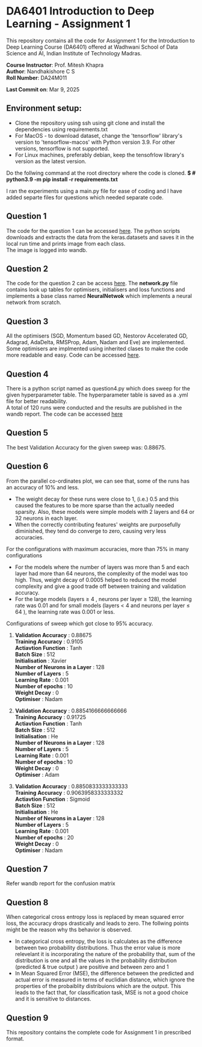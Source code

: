# DA6401 Introduction to Deep Learning - Assignment 1
This repository contains all the code for Assignment 1 for the Introduction to Deep Learning Course (DA6401) offered at Wadhwani School of Data Science and AI, Indian Institute of Technology Madras. 

**Course Instructor**: Prof. Mitesh Khapra \
**Author**: Nandhakishore C S \
**Roll Number**: DA24M011 

**Last Commit on**: Mar 9, 2025 

## Environment setup: 

- Clone the repository using ssh using git clone and install the dependencies using requirements.txt
- For MacOS - to download dataset, change the 'tensorflow' library's version to 'tensorflow-macos' with Python version 3.9. For other versions, tensorflow is not supported. 
- For Linux machines, preferably debian, keep the tensofrlow library's version as the latest version. 

Do the follwing command at the root directory where the code is cloned. 
**$ # python3.9 -m pip install -r requirements.txt**

I ran the experiments using a main.py file for ease of coding and I have added separte files for questions which needed separate code. 

## Question 1
The code for the question 1 can be accessed [here](https://github.com/nandhakishorecs/da6401_assignment1/blob/main/question1.py). The python scripts downloads and extracts the data from the keras.datasets and saves it in the local run time and prints image from each class. \
The image is logged into wandb. 

## Question 2
The code for the question 2 can be access [here](https://github.com/nandhakishorecs/DA6401_IDL_Assignments/blob/main/Assignment_1/network.py). The **network.py** file contains look up tables for optimisers, initialisers and loss functions and implements a base class named **NeuralNetwok** which implements a neural network from scratch. 

## Question 3 
All the optimisers (SGD, Momentum based GD, Nestorov Accelerated GD, Adagrad, AdaDelta, RMSProp, Adam, Nadam and Eve) are implemented. Some optimisers are implmented using inherited clases to make the code more readable and easy. Code can be accessed [here](https://github.com/nandhakishorecs/DA6401_IDL_Assignments/blob/main/Assignment_1/optimisers.py). 

## Question 4
There is a python script named as question4.py which does sweep for the given hyperparameter table. The hyperparameter table is saved as a .yml file for better readability. \
A total of 120 runs were conducted and the results are published in the wandb report. The code can be accessed [here](https://github.com/nandhakishorecs/DA6401_IDL_Assignments/blob/main/Assignment_1/question4.py)

## Question 5
The best Validation Accuracy for the given sweep was: 0.88675. 

## Question 6
From the parallel co-ordinates plot, we can see that, some of the runs has an accuracy of 10% and less. 
- The weight decay for these runs were close to 1, (i.e.) 0.5 and this caused the features to be more sparse than the actually needed sparsity. Also, these models were simple models with 2 layers and 64 or 32 neurons in each layer. 
- When the correctly contributing features' weights are purposefully diminished, they tend do converge to zero, causing very less accuracies. 

For the configurations with maximum accuracies, more than 75% in many configurations 
- For the models where the number of layers was more than 5 and each layer had more than 64 neurons, the complexity of the model was too high. Thus, weight decay of 0.0005 helped to reduced the model complexity and give a good trade off between training and validation accuracy. 
- For the large models (layers $\ge$ 4 , neurons per layer $\ge$ 128), the learning rate was 0.01 and for small models (layers $<$ 4 and neurons per layer $\le$ 64 ), the learning rate was 0.001 or less. 

Configurations of sweep which got close to 95% accuracy. 

1.  **Validation Accuracy**          : 0.88675 \
    **Training Accuracy**            : 0.9105   \
    **Actiavtion Function**          : Tanh \
    **Batch Size**                   : 512                 
    **Initialisation**               : Xavier   \
    **Number of Neurons in a Layer** : 128  \
    **Number of Layers**             : 5    \
    **Learning Rate**                : 0.001    \
    **Number of epochs**             : 10   \
    **Weight Decay**                 : 0    \
    **Optimiser**                    : Nadam    

2.  **Validation Accuracy**          : 0.8854166666666666   \
    **Training Accuracy**            : 0.91725  \
    **Actiavtion Function**          : Tanh \
    **Batch Size**                   : 512             
    **Initialisation**               : He   
    **Number of Neurons in a Layer** : 128  \
    **Number of Layers**             : 5    \
    **Learning Rate**                : 0.001    \
    **Number of epochs**             : 10   \
    **Weight Decay**                 : 0    \
    **Optimiser**                    : Adam     

3.  **Validation Accuracy**          : 0.8850833333333333   \
    **Training Accuracy**            : 0.9063958333333332   \
    **Actiavtion Function**          : Sigmoid  \
    **Batch Size**                   : 512            
    **Initialisation**               : He   \
    **Number of Neurons in a Layer** : 128  \
    **Number of Layers**             : 5    \
    **Learning Rate**                : 0.001    \
    **Number of epochs**             : 20   \
    **Weight Decay**                 : 0    \
    **Optimiser**               : Nadam     

## Question 7

Refer wandb report for the confusion matrix

## Question 8
When categorical cross entropy loss is replaced by mean squared error loss, the accuracy drops drastically and leads to zero. The follwing points might be the reason why ths behavior is observed. 
- In categorical cross entropy, the loss is calculates as the difference between two probability distributions. Thus the error value is more relevelant it is incorporating the nature of the probability that, sum of the distribution is one and all the values in the probability distribution (predicted & true output ) are positive and between zero and 1 
- In Mean Squared Error (MSE), the difference between the predicted and actual error is measured in terms of euclidian distance, which ignore the properties of the probaiblity distribuions which are the output. This leads to the fact that, for classification task, MSE is not a good choice and it is sensitive to distances. 

## Question 9
This repository contains the complete code for Assignment 1 in prescribed format. 

